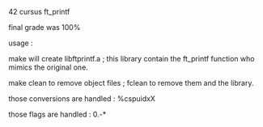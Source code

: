 42 cursus ft_printf


final grade was 100%


usage :

make will create libftprintf.a ; this library contain the ft_printf function who mimics the original one.

make clean to remove object files ; fclean to remove them and the library.




those conversions are handled : %cspuidxX 

those flags are handled : 0.-*
